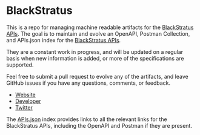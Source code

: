 # BlackStratusThis is a repo for managing machine readable artifacts for the [BlackStratus APIs](http://www.blackstratus.com/). The goal is to maintain and evolve an OpenAPI, Postman Collection, and APIs.json index for the [BlackStratus APIs](http://www.blackstratus.com/).They are a constant work in progress, and will be updated on a regular basis when new information is added, or more of the specifications are supported.Feel free to submit a pull request to evolve any of the artifacts, and leave GitHub issues if you have any questions, comments, or feedback.- [Website](http://www.blackstratus.com/)- [Developer](http://www.blackstratus.com/)- [Twitter](https://twitter.com/blackstratusinc)The [APIs.json](https://github.com/api-evangelist/blackstratus/blob/master/apis.json) index provides links to all the relevant links for the BlackStratus APIs, including the OpenAPI and Postman if they are present.